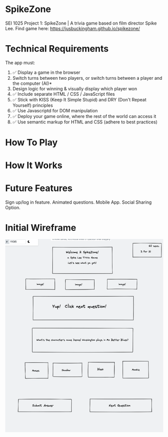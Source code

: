 # SpikeZone
SEI 1025 Project 1: SpikeZone | A trivia game based on film director Spike Lee.
Find game here: https://jusbuckingham.github.io/spikezone/

# Technical Requirements
The app must:

1. :white_check_mark: Display a game in the browser
2. Switch turns between two players, or switch turns between a player and the computer (AI)*
3. Design logic for winning & visually display which player won
4. :white_check_mark: Include separate HTML / CSS / JavaScript files 
5. :white_check_mark: Stick with KISS (Keep It Simple Stupid) and DRY (Don't Repeat Yourself) principles 
6. :white_check_mark: Use Javascriptd for DOM manipulation
7. :white_check_mark: Deploy your game online, where the rest of the world can access it
8. :white_check_mark: Use semantic markup for HTML and CSS (adhere to best practices) 

# How To Play

# How It Works
   
# Future Features
Sign up/log in feature.
Animated questions.
Mobile App.
Social Sharing Option.

# Initial Wireframe
![Getting Started](./wireframe-spikezone.png)
